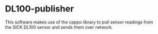 # DL100-publisher
This software makes use of the cpppo library to poll sensor readings from the SICK DL100 sensor and sends them over network.
